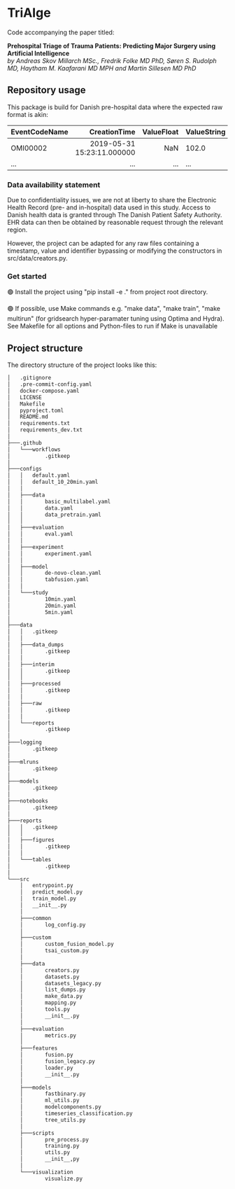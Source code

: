 # TriAIge
Code accompanying the paper titled:<br>

__Prehospital Triage of Trauma Patients: Predicting Major Surgery using Artificial Intelligence__
<br>_by Andreas Skov Millarch MSc., Fredrik Folke MD PhD, Søren S. Rudolph MD, Haytham M. Kaafarani MD MPH and Martin Sillesen MD PhD_

## Repository usage
This package is build for Danish pre-hospital data where the expected raw format is akin:

| EventCodeName | CreationTime | ValueFloat | ValueString | ValueDateTime | ValueBool | JournalID |
|:-|-:|-:|:-|-:|-:|-:|
| OMI00002 | 2019-05-31 15:23:11.000000 | NaN | 102.0 | NaN | NaN | NaN | 0124FKSK-2311-45AF-0093-342BDA3FA | 
|...|...|...|...|...|...|...|

### Data availability statement
Due to confidentiality issues, we are not at liberty to share the Electronic Health Record (pre- and in-hospital) data used in this study. Access to Danish health data is granted through The Danish Patient Safety Authority. EHR data can then be obtained by reasonable request through the relevant region.

However, the project can be adapted for any raw files containing a timestamp, value and identifier bypassing or modifying the constructors in src/data/creators.py.

### Get started 
🟢 Install the project using "pip install -e ." from project root directory. 

🟢 If possible, use Make commands e.g. "make data", "make train", "make multirun" (for gridsearch hyper-paramater tuning using Optima and Hydra).
    See Makefile for all options and Python-files to run if Make is unavailable



## Project structure

The directory structure of the project looks like this:

```txt
│   .gitignore
│   .pre-commit-config.yaml
│   docker-compose.yaml
│   LICENSE
│   Makefile
│   pyproject.toml
│   README.md
│   requirements.txt
│   requirements_dev.txt
│   
├───.github
│   └───workflows
│           .gitkeep
│
├───configs
│   │   default.yaml
│   │   default_10_20min.yaml
│   │
│   ├───data
│   │       basic_multilabel.yaml
│   │       data.yaml
│   │       data_pretrain.yaml
│   │
│   ├───evaluation
│   │       eval.yaml
│   │
│   ├───experiment
│   │       experiment.yaml
│   │
│   ├───model
│   │       de-novo-clean.yaml
│   │       tabfusion.yaml
│   │
│   └───study
│           10min.yaml
│           20min.yaml
│           5min.yaml
│
├───data
│   │   .gitkeep
│   │
│   ├───data_dumps
│   │       .gitkeep
│   │
│   ├───interim
│   │       .gitkeep
│   │
│   ├───processed
│   │       .gitkeep
│   │
│   ├───raw
│   │       .gitkeep
│   │
│   └───reports
│           .gitkeep
│
├───logging
│       .gitkeep
│
├───mlruns
│       .gitkeep
│
├───models
│       .gitkeep
│
├───notebooks
│       .gitkeep
│
├───reports
│   │   .gitkeep
│   │
│   ├───figures
│   │       .gitkeep
│   │
│   └───tables
│           .gitkeep
│
└───src
    │   entrypoint.py
    │   predict_model.py
    │   train_model.py
    │   __init__.py
    │
    ├───common
    │       log_config.py
    │
    ├───custom
    │       custom_fusion_model.py
    │       tsai_custom.py
    │
    ├───data
    │       creators.py
    │       datasets.py
    │       datasets_legacy.py
    │       list_dumps.py
    │       make_data.py
    │       mapping.py
    │       tools.py
    │       __init__.py
    │
    ├───evaluation
    │       metrics.py
    │
    ├───features
    │       fusion.py
    │       fusion_legacy.py
    │       loader.py
    │       __init__.py
    │
    ├───models
    │       fastbinary.py
    │       ml_utils.py
    │       modelcomponents.py
    │       timeseries_classification.py
    │       tree_utils.py
    │
    ├───scripts
    │       pre_process.py
    │       training.py
    │       utils.py
    │       __init__,py
    │
    └───visualization
            visualize.py
```
